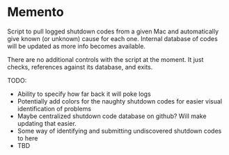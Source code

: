 # Memento
Script to pull logged shutdown codes from a given Mac and automatically give known (or unknown) cause for each one. Internal database of codes will be updated as more info becomes available.

There are no additional controls with the script at the moment. It just checks, references against its database, and exits. 

TODO:
- Ability to specify how far back it will poke logs
- Potentially add colors for the naughty shutdown codes for easier visual identification of problems
- Maybe centralized shutdown code database on github? Will make updating that easier. 
- Some way of identifying and submitting undiscovered shutdown codes to here
- TBD
